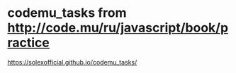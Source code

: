 # codemu_tasks from http://code.mu/ru/javascript/book/practice
https://solexofficial.github.io/codemu_tasks/
